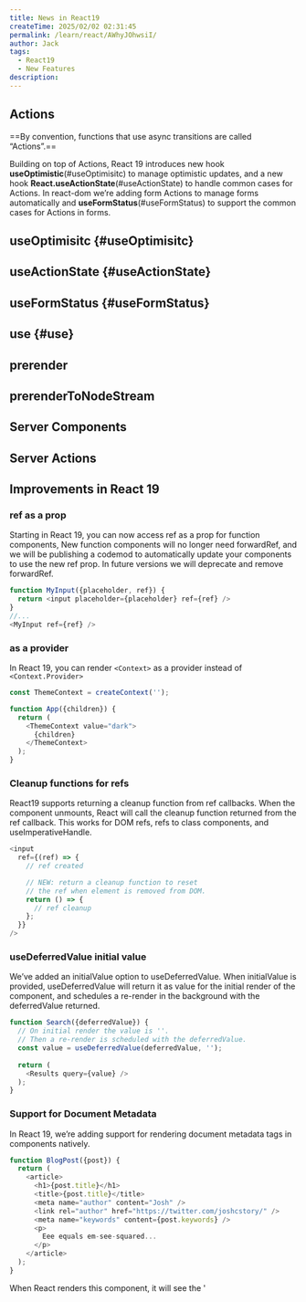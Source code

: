 ```yaml
---
title: News in React19
createTime: 2025/02/02 02:31:45
permalink: /learn/react/AWhyJOhwsiI/
author: Jack
tags:
  - React19 
  - New Features
description: 
---
```


## Actions

==By convention, functions that use async transitions are called “Actions”.== 

Building on top of Actions, React 19 introduces new hook **useOptimistic**(#useOptimisitc) to manage optimistic updates, and a new hook **React.useActionState**(#useActionState) to handle common cases for Actions. In react-dom we’re adding form Actions to manage forms automatically and **useFormStatus**(#useFormStatus) to support the common cases for Actions in forms.


## useOptimisitc {#useOptimisitc}


## useActionState {#useActionState}


## useFormStatus {#useFormStatus}


## use {#use}


## prerender 


## prerenderToNodeStream

## Server Components 

## Server Actions


## Improvements in React 19

### ref as a prop

Starting in React 19, you can now access ref as a prop for function components, New function components will no longer need forwardRef, and we will be publishing a codemod to automatically update your components to use the new ref prop. In future versions we will deprecate and remove forwardRef.
```Javascript
function MyInput({placeholder, ref}) {
  return <input placeholder={placeholder} ref={ref} />
}
//...
<MyInput ref={ref} />
```
### <Context> as a provider

In React 19, you can render `<Context>` as a provider instead of `<Context.Provider>`
```Javascript
const ThemeContext = createContext('');

function App({children}) {
  return (
    <ThemeContext value="dark">
      {children}
    </ThemeContext>
  );  
}
```

### Cleanup functions for refs

React19 supports returning a cleanup function from ref callbacks. When the component unmounts, React will call the cleanup function returned from the ref callback. This works for DOM refs, refs to class components, and useImperativeHandle.
```Javascript
<input
  ref={(ref) => {
    // ref created

    // NEW: return a cleanup function to reset
    // the ref when element is removed from DOM.
    return () => {
      // ref cleanup
    };
  }}
/>
```

### useDeferredValue initial value 

We’ve added an initialValue option to useDeferredValue. When initialValue is provided, useDeferredValue will return it as value for the initial render of the component, and schedules a re-render in the background with the deferredValue returned.
```Javascript
function Search({deferredValue}) {
  // On initial render the value is ''.
  // Then a re-render is scheduled with the deferredValue.
  const value = useDeferredValue(deferredValue, '');
  
  return (
    <Results query={value} />
  );
}
```

### Support for Document Metadata

In React 19, we’re adding support for rendering document metadata tags in components natively.
```Javascript
function BlogPost({post}) {
  return (
    <article>
      <h1>{post.title}</h1>
      <title>{post.title}</title>
      <meta name="author" content="Josh" />
      <link rel="author" href="https://twitter.com/joshcstory/" />
      <meta name="keywords" content={post.keywords} />
      <p>
        Eee equals em-see-squared...
      </p>
    </article>
  );
}
```
When React renders this component, it will see the '<title>' '<link>' and '<meta>' tags, and automatically hoist them to the '<head>' section of document.

>[!NOTE]
>**You may still want a Metadata library**
>
> For simple use cases, rendering Document Metadata as tags may be suitable, but libraries can offer more powerful features like overriding generic metadata with specific metadata based on the current route. These features make it easier for frameworks and libraries like react-helmet to support metadata tags, rather than replace them.


### Support for stylesheets











